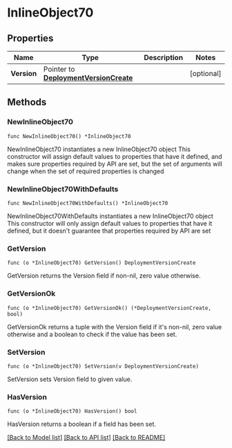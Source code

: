 # InlineObject70

## Properties

Name | Type | Description | Notes
------------ | ------------- | ------------- | -------------
**Version** | Pointer to [**DeploymentVersionCreate**](deploymentVersionCreate.md) |  | [optional] 

## Methods

### NewInlineObject70

`func NewInlineObject70() *InlineObject70`

NewInlineObject70 instantiates a new InlineObject70 object
This constructor will assign default values to properties that have it defined,
and makes sure properties required by API are set, but the set of arguments
will change when the set of required properties is changed

### NewInlineObject70WithDefaults

`func NewInlineObject70WithDefaults() *InlineObject70`

NewInlineObject70WithDefaults instantiates a new InlineObject70 object
This constructor will only assign default values to properties that have it defined,
but it doesn't guarantee that properties required by API are set

### GetVersion

`func (o *InlineObject70) GetVersion() DeploymentVersionCreate`

GetVersion returns the Version field if non-nil, zero value otherwise.

### GetVersionOk

`func (o *InlineObject70) GetVersionOk() (*DeploymentVersionCreate, bool)`

GetVersionOk returns a tuple with the Version field if it's non-nil, zero value otherwise
and a boolean to check if the value has been set.

### SetVersion

`func (o *InlineObject70) SetVersion(v DeploymentVersionCreate)`

SetVersion sets Version field to given value.

### HasVersion

`func (o *InlineObject70) HasVersion() bool`

HasVersion returns a boolean if a field has been set.


[[Back to Model list]](../README.md#documentation-for-models) [[Back to API list]](../README.md#documentation-for-api-endpoints) [[Back to README]](../README.md)


